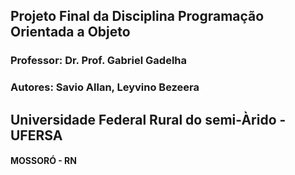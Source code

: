 ## Projeto Final da Disciplina Programação Orientada a Objeto 
### Professor: Dr. Prof. Gabriel Gadelha
### Autores: Savio Allan, Leyvino Bezeera
## Universidade Federal Rural do semi-Àrido - UFERSA
#### MOSSORÓ - RN
